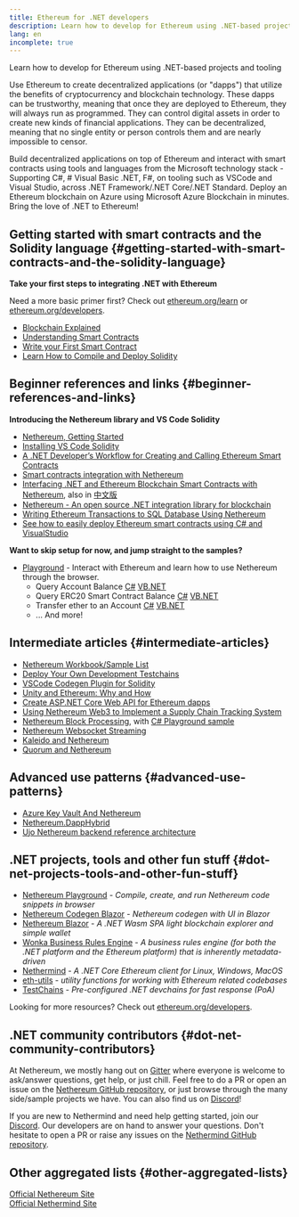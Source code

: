 ```yaml
---
title: Ethereum for .NET developers
description: Learn how to develop for Ethereum using .NET-based projects and tooling
lang: en
incomplete: true
---
```


<FeaturedText>Learn how to develop for Ethereum using .NET-based projects and tooling</FeaturedText>

Use Ethereum to create decentralized applications (or "dapps") that utilize the benefits of cryptocurrency and blockchain technology. These dapps can be trustworthy, meaning that once they are deployed to Ethereum, they will always run as programmed. They can control digital assets in order to create new kinds of financial applications. They can be decentralized, meaning that no single entity or person controls them and are nearly impossible to censor.

Build decentralized applications on top of Ethereum and interact with smart contracts using tools and languages from the Microsoft technology stack - Supporting C#, # Visual Basic .NET, F#, on tooling such as VSCode and Visual Studio, across .NET Framework/.NET Core/.NET Standard. Deploy an Ethereum blockchain on Azure using Microsoft Azure Blockchain in minutes. Bring the love of .NET to Ethereum!

## Getting started with smart contracts and the Solidity language {#getting-started-with-smart-contracts-and-the-solidity-language}

**Take your first steps to integrating .NET with Ethereum**

Need a more basic primer first? Check out [ethereum.org/learn](/learn/) or [ethereum.org/developers](/developers/).

- [Blockchain Explained](https://kauri.io/article/d55684513211466da7f8cc03987607d5/blockchain-explained)
- [Understanding Smart Contracts](https://kauri.io/article/e4f66c6079e74a4a9b532148d3158188/ethereum-101-part-5-the-smart-contract)
- [Write your First Smart Contract](https://kauri.io/article/124b7db1d0cf4f47b414f8b13c9d66e2/remix-ide-your-first-smart-contract)
- [Learn How to Compile and Deploy Solidity](https://kauri.io/article/973c5f54c4434bb1b0160cff8c695369/understanding-smart-contract-compilation-and-deployment)

## Beginner references and links {#beginner-references-and-links}

**Introducing the Nethereum library and VS Code Solidity**

- [Nethereum, Getting Started](https://docs.nethereum.com/en/latest/getting-started/)
- [Installing VS Code Solidity](https://marketplace.visualstudio.com/items?itemName=JuanBlanco.solidity)
- [A .NET Developer’s Workflow for Creating and Calling Ethereum Smart Contracts](https://medium.com/coinmonks/a-net-developers-workflow-for-creating-and-calling-ethereum-smart-contracts-44714f191db2)
- [Smart contracts integration with Nethereum](https://kauri.io/#collections/Getting%20Started/smart-contracts-integration-with-nethereum/#smart-contracts-integration-with-nethereumm)
- [Interfacing .NET and Ethereum Blockchain Smart Contracts with Nethereum](https://medium.com/my-blockchain-development-daily-journey/interfacing-net-and-ethereum-blockchain-smart-contracts-with-nethereum-2fa3729ac933), also in [中文版](https://medium.com/my-blockchain-development-daily-journey/%E4%BD%BF%E7%94%A8nethereum%E9%80%A3%E6%8E%A5-net%E5%92%8C%E4%BB%A5%E5%A4%AA%E7%B6%B2%E5%8D%80%E5%A1%8A%E9%8F%88%E6%99%BA%E8%83%BD%E5%90%88%E7%B4%84-4a96d35ad1e1)
- [Nethereum - An open source .NET integration library for blockchain](https://kauri.io/#collections/a%20hackathon%20survival%20guide/nethereum-an-open-source-.net-integration-library/)
- [Writing Ethereum Transactions to SQL Database Using Nethereum](https://medium.com/coinmonks/writing-ethereum-transactions-to-sql-database-using-nethereum-fd94e0e4fa36)
- [See how to easily deploy Ethereum smart contracts using C# and VisualStudio](https://koukia.ca/deploy-ethereum-smart-contracts-using-c-and-visualstudio-5be188ae928c)

**Want to skip setup for now, and jump straight to the samples?**

- [Playground](http://playground.nethereum.com/) - Interact with Ethereum and learn how to use Nethereum through the browser.
  - Query Account Balance [C#](http://playground.nethereum.com/csharp/id/1001) [VB.NET](http://playground.nethereum.com/vb/id/2001)
  - Query ERC20 Smart Contract Balance [C#](http://playground.nethereum.com/csharp/id/1005) [VB.NET](http://playground.nethereum.com/vb/id/2004)
  - Transfer ether to an Account [C#](http://playground.nethereum.com/csharp/id/1003) [VB.NET](http://playground.nethereum.com/vb/id/2003)
  - ... And more!

## Intermediate articles {#intermediate-articles}

- [Nethereum Workbook/Sample List](http://docs.nethereum.com/en/latest/Nethereum.Workbooks/docs/)
- [Deploy Your Own Development Testchains](https://github.com/Nethereum/Testchains)
- [VSCode Codegen Plugin for Solidity](https://docs.nethereum.com/en/latest/nethereum-codegen-vscodesolidity/)
- [Unity and Ethereum: Why and How](https://www.raywenderlich.com/5509-unity-and-ethereum-why-and-how)
- [Create ASP.NET Core Web API for Ethereum dapps](https://tech-mint.com/blockchain/create-asp-net-core-web-api-for-ethereum-dapps/)
- [Using Nethereum Web3 to Implement a Supply Chain Tracking System](http://blog.pomiager.com/post/using-nethereum-web3-to-implement-a-supply-chain-traking-system4)
- [Nethereum Block Processing](https://nethereum.readthedocs.io/en/latest/nethereum-block-processing-detail/), with [C# Playground sample](http://playground.nethereum.com/csharp/id/1025)
- [Nethereum Websocket Streaming](https://nethereum.readthedocs.io/en/latest/nethereum-subscriptions-streaming/)
- [Kaleido and Nethereum](https://kaleido.io/kaleido-and-nethereum/)
- [Quorum and Nethereum](https://github.com/Nethereum/Nethereum/blob/master/src/Nethereum.Quorum/README.md)

## Advanced use patterns {#advanced-use-patterns}

- [Azure Key Vault And Nethereum](https://github.com/Azure-Samples/bc-community-samples/tree/master/akv-nethereum)
- [Nethereum.DappHybrid](https://github.com/Nethereum/Nethereum.DappHybrid)
- [Ujo Nethereum backend reference architecture](https://docs.nethereum.com/en/latest/nethereum-ujo-backend-sample/)

## .NET projects, tools and other fun stuff {#dot-net-projects-tools-and-other-fun-stuff}

- [Nethereum Playground](http://playground.nethereum.com/) - _Compile, create, and run Nethereum code snippets in browser_
- [Nethereum Codegen Blazor](https://github.com/Nethereum/Nethereum.CodeGen.Blazor) - _Nethereum codegen with UI in Blazor_
- [Nethereum Blazor](https://github.com/Nethereum/NethereumBlazor) - _A .NET Wasm SPA light blockchain explorer and simple wallet_
- [Wonka Business Rules Engine](https://docs.nethereum.com/en/latest/wonka/) - _A business rules engine (for both the .NET platform and the Ethereum platform) that is inherently metadata-driven_
- [Nethermind](https://github.com/NethermindEth/nethermind) - _A .NET Core Ethereum client for Linux, Windows, MacOS_
- [eth-utils](https://github.com/ethereum/eth-utils/) - _utility functions for working with Ethereum related codebases_
- [TestChains](https://github.com/Nethereum/TestChains) - _Pre-configured .NET devchains for fast response (PoA)_

Looking for more resources? Check out [ethereum.org/developers](/developers/).

## .NET community contributors {#dot-net-community-contributors}

At Nethereum, we mostly hang out on [Gitter](https://gitter.im/Nethereum/Nethereum) where everyone is welcome to ask/answer questions, get help, or just chill. Feel free to do a PR or open an issue on the [Nethereum GitHub repository](https://github.com/Nethereum), or just browse through the many side/sample projects we have. You can also find us on [Discord](https://discord.gg/jQPrR58FxX)!

If you are new to Nethermind and need help getting started, join our [Discord](http://discord.gg/PaCMRFdvWT). Our developers are on hand to answer your questions. Don't hesitate to open a PR or raise any issues on the [Nethermind GitHub repository](https://github.com/NethermindEth/nethermind).

## Other aggregated lists {#other-aggregated-lists}

[Official Nethereum Site](https://nethereum.com/)  
[Official Nethermind Site](https://nethermind.io/)
